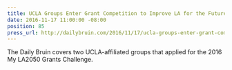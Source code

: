 ```yaml
---
title: UCLA Groups Enter Grant Competition to Improve LA for the Future
date: 2016-11-17 11:00:00 -08:00
position: 85
press_url: http://dailybruin.com/2016/11/17/ucla-groups-enter-grant-competition-to-improve-la-for-the-future/
---
```


The Daily Bruin covers two UCLA-affiliated groups that applied for the 2016 My LA2050 Grants Challenge.
